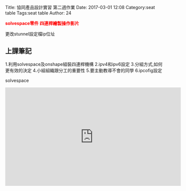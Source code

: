 Title: 協同產品設計實習 第二週作業
Date: 2017-03-01 12:08
Category:seat table
Tags:seat table
Author: 24

<b><font color="red"> solvespace零件 四連桿繪製操作影片</font></b>

<!-- PELICAN_END_SUMMARY -->


更改stunnel設定檔ip位址

## 上課筆記

1.利用solvespace及onshape組裝四連桿機構
2.ipv4和ipv6設定 
3.分組方式,如何更有效的決定 
4.小組組織跟分工的重要性 
5.要主動教導不會的同學
6.ipcofig設定

solvespace
<iframe width="560" height="315" src="https://www.youtube.com/embed/VRsAQYeGNQM" frameborder="0" allowfullscreen></iframe>


